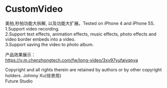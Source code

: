 # CustomVideo

美拍,秒拍功能大拆解, 以及功能大扩展。Tested on iPhone 4 and iPhone 5S.  
1.Support video recording.  
2.Support text effects, animation effects, music effects, photo effects and video border embeds into a video.  
3.Support saving the video to photo album.  

产品效果展示：   
https://v.m.chenzhongtech.com/fw/long-video/3xv97yufaiyqpya    

Copyright and all rights therein are retained by authors or by other copyright holders.
Johnny Xu(徐景周)  
Future Studio  
 
